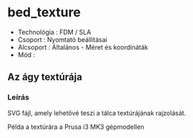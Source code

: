 # bed\_texture

* Technológia : FDM / SLA
* Csoport : Nyomtató beállításai
* Alcsoport : Általános - Méret és koordináták
* Mód :

## Az ágy textúrája

### Leírás

SVG fájl, amely lehetővé teszi a tálca textúrájának rajzolását.

Példa a textúrára a Prusa i3 MK3 gépmodellen

